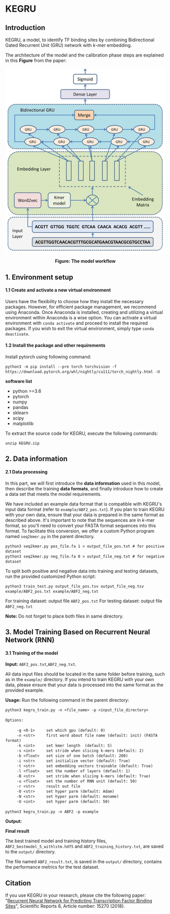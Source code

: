 # KEGRU
## Introduction
KEGRU, a model, to identify TF binding sites by combining Bidirectional Gated Recurrent Unit (GRU) network with *k*-mer embedding.

The architecture of the model and the calibration phase steps are explained in this **Figure** from the paper:

<p align="center">
<img src="kegru.jpg">
</p>
<p align="center"><b>Figure: The model workflow</b></p>

## 1. Environment setup

#### 1.1 Create and activate a new virtual environment

Users have the flexibility to choose how they install the necessary packages. However, for efficient package management, we recommend using Anaconda. Once Anaconda is installed, creating and utilizing a virtual environment within Anaconda is a wise option. You can activate a virtual environment with `conda activate` and proceed to install the required packages. If you wish to exit the virtual environment, simply type `conda deactivate`.

#### 1.2 Install the package and other requirements

Install pytorch using following command:

```
python3 -m pip install --pre torch torchvision -f https://download.pytorch.org/whl/nightly/cu111/torch_nightly.html -U
```

**software list**
- python >=3.6
- pytorch
- numpy 
- pandas
- sklearn
- scipy 
- matplotlib

To extract the source code for KEGRU, execute the following commands:

```
unzip KEGRU.zip
```

## 2. Data information

#### 2.1 Data processing
In this part, we will first introduce the **data information** used in this model, then describe the training **data formats**, and finally introduce how to create a data set that meets the model requirements.


We have included an example data format that is compatible with KEGRU's input data format (refer to `example/ABF2_pos.txt`). If you plan to train KEGRU with your own data, ensure that your data is prepared in the same format as described above. It's important to note that the sequences are in *k*-mer format, so you'll need to convert your FASTA format sequences into this format. To facilitate this conversion, we offer a custom Python program named `seq2kmer.py` in the parent directory.

```
python3 seq2kmer.py pos_file.fa 1 > output_file_pos.txt # for positive dataset
python3 seq2kmer.py neg_file.fa 0 > output_file_neg.txt # for negative dataset

```
To split both positive and negative data into training and testing datasets, run the provided customized Python script:

```
python3 train_test.py output_file_pos.tsv output_file_neg.tsv example/ABF2_pos.txt example/ABF2_neg.txt
```
For training dataset: output file `ABF2_pos.txt`
For testing dataset: output file `ABF2_neg.txt`

**Note:** Do not forget to place both files in same directory.

## 3. Model Training Based on Recurrent Neural Network (RNN)

#### 3.1 Training of the model
**Input:** `ABF2_pos.txt`,`ABF2_neg.txt`. 

All data input files should be located in the same folder before training, such as in the `example/` directory. If you intend to train KEGRU with your own data, please ensure that your data is processed into the same format as the provided example.


**Usage:**
Run the following command in the parent directory:

``` 
python3 kegru_train.py -n <file_name> -p <input_file_directory>

Options:

     -g <0-1>     set which gpu (default: 0)
     -n <str>     first word about file name (default: init) (FASTA format)
     -k <int>     set kmer length  (default: 5)
     -s <int>     set stride when slicing k-mers (default: 2)
     -b <float>   set size of one batch (default: 200)
     -i <str>     set initialize vector (default: True)
     -t <str>     set embedding vectors trainable (default: True)
     -l <float>   set the number of layers (default: 1)
     -B <str>     set stride when slicing k-mers (default: True)
     -u <float>   set the number of RNN unit (default: 50)
     -r <str>     result out file
     -O <str>     set hyper parm (default: Adam)
     -N <str>     set hyper parm (default: moname)
     -U <int>     set hyper parm (default: 50)

python3 kegru_train.py -n ABF2 -p example     
```
**Output:** 

**Final result** 

The best trained model and training history files, `ABF2_bestmodel_5_withlstm.hdf5` and `ABF2_training_history.txt`, are saved to the `output/` directory. 

The file named `ABF2_result.txt`, is saved in the `output/` directory, contains the performance metrics for the test dataset.

## Citation

If you use KEGRU in your research, please cite the following paper:</br>
"[Recurrent Neural Network for Predicting Transcription Factor Binding Sites](https://www.nature.com/articles/s41598-018-33321-1)",
Scientific Reports 8, Article number: 15270 (2018).</br>

